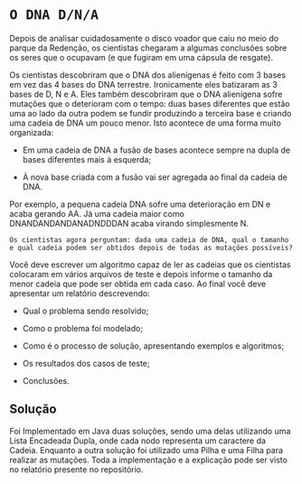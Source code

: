 # `O DNA D/N/A`

Depois de analisar cuidadosamente o disco voador que caiu no meio do parque da Redenção, os
cientistas chegaram a algumas conclusões sobre os seres que o ocupavam (e que fugiram em uma
cápsula de resgate).

Os cientistas descobriram que o DNA dos alienígenas é feito com 3 bases em vez das 4 bases
do DNA terrestre. Ironicamente eles batizaram as 3 bases de D, N e A. Eles também descobriram
que o DNA alienígena sofre mutações que o deterioram com o tempo: duas bases diferentes que
estão uma ao lado da outra podem se fundir produzindo a terceira base e criando uma cadeia de
DNA um pouco menor. Isto acontece de uma forma muito organizada:

- Em uma cadeia de DNA a fusão de bases acontece sempre na dupla de bases diferentes mais
à esquerda;

- À nova base criada com a fusão vai ser agregada ao final da cadeia de DNA.

Por exemplo, a pequena cadeia DNA sofre uma deterioração em DN e acaba gerando AA. Já uma
cadeia maior como DNANDANDANDANADNDDDAN acaba virando simplesmente N.

`Os cientistas agora perguntam: dada uma cadeia de DNA, qual o tamanho e qual cadeia podem
ser obtidos depois de todas as mutações possíveis?`

Você deve escrever um algoritmo capaz de ler as cadeias que os cientistas colocaram em vários
arquivos de teste e depois informe o tamanho da menor cadeia que pode ser obtida em cada caso.
Ao final você deve apresentar um relatório descrevendo:

- Qual o problema sendo resolvido;

- Como o problema foi modelado;

- Como é o processo de solução, apresentando exemplos e algoritmos;

- Os resultados dos casos de teste;

- Conclusões.



## Solução

Foi Implementado em Java duas soluções, sendo uma delas utilizando uma Lista Encadeada Dupla, onde cada nodo representa um caractere da Cadeia. Enquanto a outra solução foi utilizado uma Pilha e uma Filha para realizar as mutações.
Toda a implementação e a explicação pode ser visto no relatório presente no repositório.
